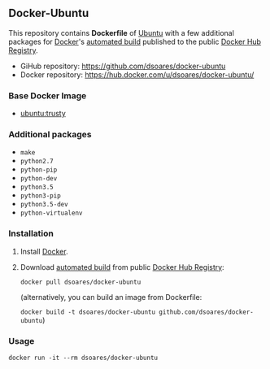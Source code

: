 ## Docker-Ubuntu

This repository contains **Dockerfile** of [Ubuntu](http://www.ubuntu.com/) with a few additional packages for [Docker](https://www.docker.com/)'s [automated build](https://hub.docker.com/u/dsoares/docker-ubuntu/) published to the public [Docker Hub Registry](https://hub.docker.com/).

* GiHub repository: <https://github.com/dsoares/docker-ubuntu>
* Docker repository: <https://hub.docker.com/u/dsoares/docker-ubuntu/>


### Base Docker Image

* [ubuntu:trusty](https://registry.hub.docker.com/u/library/ubuntu/)


### Additional packages

* `make`
* `python2.7`
* `python-pip`
* `python-dev`
* `python3.5`
* `python3-pip`
* `python3.5-dev`
* `python-virtualenv`


### Installation

1. Install [Docker](https://www.docker.com/).

2. Download [automated build](https://hub.docker.com/u/dsoares/docker-ubuntu/) from public [Docker Hub Registry](https://hub.docker.com/):

   `docker pull dsoares/docker-ubuntu`

   (alternatively, you can build an image from Dockerfile:

   `docker build -t dsoares/docker-ubuntu github.com/dsoares/docker-ubuntu`)


### Usage

    docker run -it --rm dsoares/docker-ubuntu

